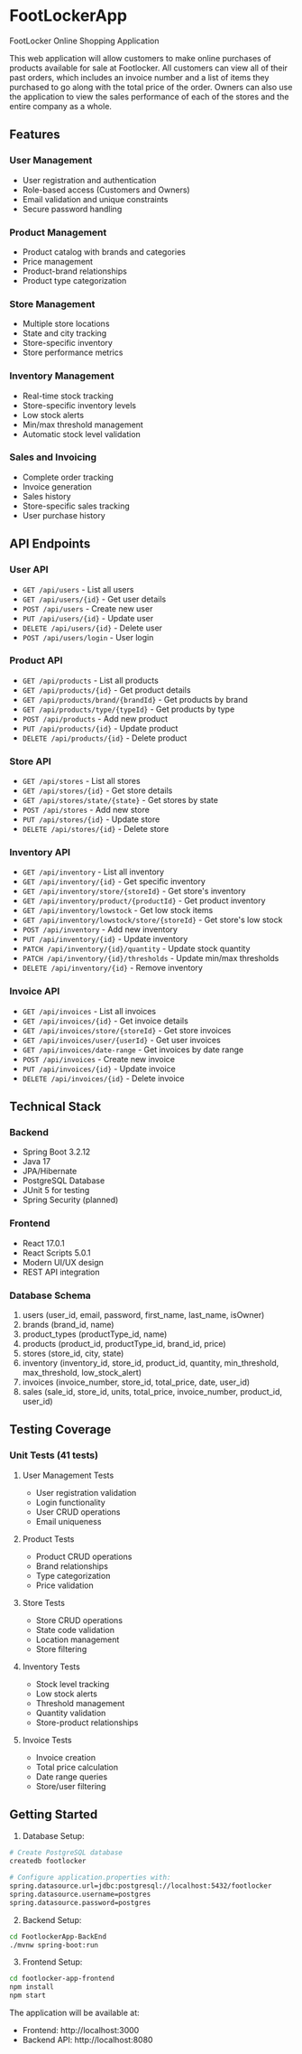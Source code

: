 # FootLockerApp
FootLocker Online Shopping Application  

This web application will allow customers to make online purchases of products available for sale at Footlocker. All customers can view all of their past orders, which includes an invoice number and a list of items they purchased to go along with the total price of the order. Owners can also use the application to view the sales performance of each of the stores and the entire company as a whole.

## Features

### User Management
- User registration and authentication
- Role-based access (Customers and Owners)
- Email validation and unique constraints
- Secure password handling

### Product Management
- Product catalog with brands and categories
- Price management
- Product-brand relationships
- Product type categorization

### Store Management
- Multiple store locations
- State and city tracking
- Store-specific inventory
- Store performance metrics

### Inventory Management
- Real-time stock tracking
- Store-specific inventory levels
- Low stock alerts
- Min/max threshold management
- Automatic stock level validation

### Sales and Invoicing
- Complete order tracking
- Invoice generation
- Sales history
- Store-specific sales tracking
- User purchase history

## API Endpoints

### User API
- `GET /api/users` - List all users
- `GET /api/users/{id}` - Get user details
- `POST /api/users` - Create new user
- `PUT /api/users/{id}` - Update user
- `DELETE /api/users/{id}` - Delete user
- `POST /api/users/login` - User login

### Product API
- `GET /api/products` - List all products
- `GET /api/products/{id}` - Get product details
- `GET /api/products/brand/{brandId}` - Get products by brand
- `GET /api/products/type/{typeId}` - Get products by type
- `POST /api/products` - Add new product
- `PUT /api/products/{id}` - Update product
- `DELETE /api/products/{id}` - Delete product

### Store API
- `GET /api/stores` - List all stores
- `GET /api/stores/{id}` - Get store details
- `GET /api/stores/state/{state}` - Get stores by state
- `POST /api/stores` - Add new store
- `PUT /api/stores/{id}` - Update store
- `DELETE /api/stores/{id}` - Delete store

### Inventory API
- `GET /api/inventory` - List all inventory
- `GET /api/inventory/{id}` - Get specific inventory
- `GET /api/inventory/store/{storeId}` - Get store's inventory
- `GET /api/inventory/product/{productId}` - Get product inventory
- `GET /api/inventory/lowstock` - Get low stock items
- `GET /api/inventory/lowstock/store/{storeId}` - Get store's low stock
- `POST /api/inventory` - Add new inventory
- `PUT /api/inventory/{id}` - Update inventory
- `PATCH /api/inventory/{id}/quantity` - Update stock quantity
- `PATCH /api/inventory/{id}/thresholds` - Update min/max thresholds
- `DELETE /api/inventory/{id}` - Remove inventory

### Invoice API
- `GET /api/invoices` - List all invoices
- `GET /api/invoices/{id}` - Get invoice details
- `GET /api/invoices/store/{storeId}` - Get store invoices
- `GET /api/invoices/user/{userId}` - Get user invoices
- `GET /api/invoices/date-range` - Get invoices by date range
- `POST /api/invoices` - Create new invoice
- `PUT /api/invoices/{id}` - Update invoice
- `DELETE /api/invoices/{id}` - Delete invoice

## Technical Stack

### Backend
- Spring Boot 3.2.12
- Java 17
- JPA/Hibernate
- PostgreSQL Database
- JUnit 5 for testing
- Spring Security (planned)

### Frontend
- React 17.0.1
- React Scripts 5.0.1
- Modern UI/UX design
- REST API integration

### Database Schema
1. users (user_id, email, password, first_name, last_name, isOwner)
2. brands (brand_id, name)
3. product_types (productType_id, name)
4. products (product_id, productType_id, brand_id, price)
5. stores (store_id, city, state)
6. inventory (inventory_id, store_id, product_id, quantity, min_threshold, max_threshold, low_stock_alert)
7. invoices (invoice_number, store_id, total_price, date, user_id)
8. sales (sale_id, store_id, units, total_price, invoice_number, product_id, user_id)

## Testing Coverage

### Unit Tests (41 tests)
1. User Management Tests
   - User registration validation
   - Login functionality
   - User CRUD operations
   - Email uniqueness

2. Product Tests
   - Product CRUD operations
   - Brand relationships
   - Type categorization
   - Price validation

3. Store Tests
   - Store CRUD operations
   - State code validation
   - Location management
   - Store filtering

4. Inventory Tests
   - Stock level tracking
   - Low stock alerts
   - Threshold management
   - Quantity validation
   - Store-product relationships

5. Invoice Tests
   - Invoice creation
   - Total price calculation
   - Date range queries
   - Store/user filtering

## Getting Started

1. Database Setup:
```bash
# Create PostgreSQL database
createdb footlocker

# Configure application.properties with:
spring.datasource.url=jdbc:postgresql://localhost:5432/footlocker
spring.datasource.username=postgres
spring.datasource.password=postgres
```

2. Backend Setup:
```bash
cd FootlockerApp-BackEnd
./mvnw spring-boot:run
```

3. Frontend Setup:
```bash
cd footlocker-app-frontend
npm install
npm start
```

The application will be available at:
- Frontend: http://localhost:3000
- Backend API: http://localhost:8080
